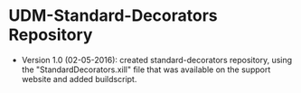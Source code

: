 # UDM-Standard-Decorators Repository

* Version 1.0 (02-05-2016): created standard-decorators repository, using the "StandardDecorators.xill" file that was available on the support website and added buildscript.